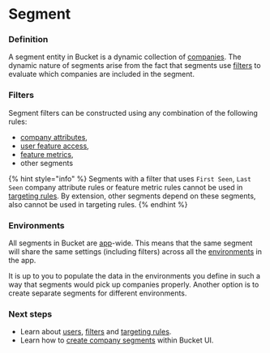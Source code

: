 # Segment

### Definition

A segment entity in Bucket is a dynamic collection of [companies](company.md). The dynamic nature of segments arise from the fact that segments use [filters](filter.md) to evaluate which companies are included in the segment.

### Filters

Segment filters can be constructed using any combination of the following rules:

* [company attributes](company.md#attributes),&#x20;
* [user feature access](feature.md#access),&#x20;
* [feature metrics](feature.md#metrics),
* other segments

{% hint style="info" %}
Segments with a filter that uses `First Seen`, `Last Seen` company attribute rules or feature metric rules cannot be used in [targeting rules](targeting-rules.md). By extension, other segments depend on these segments, also cannot be used in targeting rules.
{% endhint %}

### Environments

All segments in Bucket are [app](app.md)-wide. This means that the same segment will share the same settings (including filters) across all the [environments](environment.md) in the app.

It is up to you to populate the data in the environments you define in such a way that segments would pick up companies properly. Another option is to create separate segments for different environments.

### Next steps

* Learn about [users](user.md), [filters](filter.md) and [targeting rules](targeting-rules.md).
* Learn how to [create company segments](../../product-handbook/feature-targeting-rules/creating-segments.md) within Bucket UI.
